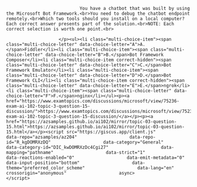 <p class="card-text">
							
								You have a chatbot that was built by using the Microsoft Bot Framework.<br>You need to debug the chatbot endpoint remotely.<br>Which two tools should you install on a local computer? Each correct answer presents part of the solution.<br>NOTE: Each correct selection is worth one point.<br>
							
						</p><ul><li class="multi-choice-item"><span class="multi-choice-letter" data-choice-letter="A">A.</span>Fiddler</li><li class="multi-choice-item"><span class="multi-choice-letter" data-choice-letter="B">B.</span>Bot Framework Composer</li><li class="multi-choice-item correct-hidden"><span class="multi-choice-letter" data-choice-letter="C">C.</span>Bot Framework Emulator</li><li class="multi-choice-item"><span class="multi-choice-letter" data-choice-letter="D">D.</span>Bot Framework CLI</li><li class="multi-choice-item correct-hidden"><span class="multi-choice-letter" data-choice-letter="E">E.</span>ngrok</li><li class="multi-choice-item"><span class="multi-choice-letter" data-choice-letter="F">F.</span>nginx</li></ul><p><a href="https://www.examtopics.com/discussions/microsoft/view/75236-exam-ai-102-topic-3-question-15-discussion/">https://www.examtopics.com/discussions/microsoft/view/75236-exam-ai-102-topic-3-question-15-discussion/</a></p><p><a href="https://azsamples.github.io/ai102/mirror/topic-03-question-15.html">https://azsamples.github.io/ai102/mirror/topic-03-question-15.html</a></p><script src="https://giscus.app/client.js"                    data-repo="azsamples/az204"                    data-repo-id="R_kgDOMRXzDQ"                    data-category="General"                    data-category-id="DIC_kwDOMRXzDc4Cgi27"                    data-mapping="pathname"                    data-strict="1"                    data-reactions-enabled="0"                    data-emit-metadata="0"                    data-input-position="bottom"                    data-theme="preferred_color_scheme"                    data-lang="en"                    crossorigin="anonymous"                    async>                    </script>